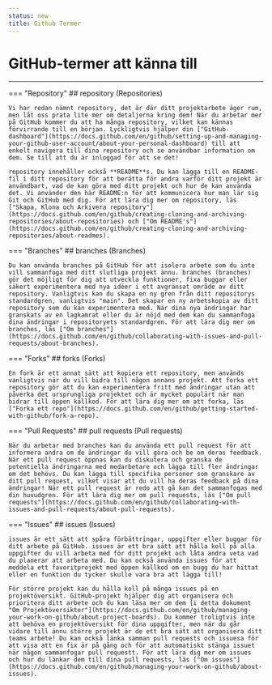 ```yaml
---
status: new
title: Github Termer
---
```


# GitHub-termer att känna till
---

=== "Repository"
    ## repository (Repositories)    

    Vi har redan nämnt repository, det är där ditt projektarbete äger rum, men låt oss prata lite mer om detaljerna kring dem! När du arbetar mer på GitHub kommer du att ha många repository, vilket kan kännas förvirrande till en början. Lyckligtvis hjälper din ["GitHub-dashboard"](https://docs.github.com/en/github/setting-up-and-managing-your-github-user-account/about-your-personal-dashboard) till att enkelt navigera till dina repository och se användbar information om dem. Se till att du är inloggad för att se det!

    repository innehåller också **README**s. Du kan lägga till en README-fil i ditt repository för att berätta för andra varför ditt projekt är användbart, vad de kan göra med ditt projekt och hur de kan använda det. Vi använder den här README:n för att kommunicera hur man lär sig Git och GitHub med dig. För att lära dig mer om repository, läs ["Skapa, Klona och Arkivera repository"](https://docs.github.com/en/github/creating-cloning-and-archiving-repositories/about-repositories) och ["Om README's"](https://docs.github.com/en/github/creating-cloning-and-archiving-repositories/about-readmes).

=== "Branches"
    ## branches (Branches)

    Du kan använda branches på GitHub för att isolera arbete som du inte vill sammanfoga med ditt slutliga projekt ännu. branches (branches) gör det möjligt för dig att utveckla funktioner, fixa buggar eller säkert experimentera med nya idéer i ett avgränsat område av ditt repository. Vanligtvis kan du skapa en ny gren från ditt repositorys standardgren, vanligtvis "main". Det skapar en ny arbetskopia av ditt repository som du kan experimentera med. När dina nya ändringar har granskats av en lagkamrat eller du är nöjd med dem kan du sammanfoga dina ändringar i repositoryets standardgren. För att lära dig mer om branches, läs ["Om branches"](https://docs.github.com/en/github/collaborating-with-issues-and-pull-requests/about-branches).

=== "Forks"
    ## forks (Forks)

    En fork är ett annat sätt att kopiera ett repository, men används vanligtvis när du vill bidra till någon annans projekt. Att forka ett repository gör att du kan experimentera fritt med ändringar utan att påverka det ursprungliga projektet och är mycket populärt när man bidrar till öppen källkod. För att lära dig mer om att forka, läs ["Forka ett repo"](https://docs.github.com/en/github/getting-started-with-github/fork-a-repo).

=== "Pull Requests"
    ## pull requests (Pull requests)

    När du arbetar med branches kan du använda ett pull request för att informera andra om de ändringar du vill göra och be om deras feedback. När ett pull request öppnas kan du diskutera och granska de potentiella ändringarna med medarbetare och lägga till fler ändringar om det behövs. Du kan lägga till specifika personer som granskare av ditt pull request, vilket visar att du vill ha deras feedback på dina ändringar! När ett pull request är redo att gå kan det sammanfogas med din huvudgren. För att lära dig mer om pull requests, läs ["Om pull requests"](https://docs.github.com/en/github/collaborating-with-issues-and-pull-requests/about-pull-requests).

=== "Issues"
    ## issues (Issues)

    issues är ett sätt att spåra förbättringar, uppgifter eller buggar för ditt arbete på GitHub. issues är ett bra sätt att hålla koll på alla uppgifter du vill arbeta med för ditt projekt och låta andra veta vad du planerar att arbeta med. Du kan också använda issues för att meddela ett favoritprojekt med öppen källkod om en bugg du har hittat eller en funktion du tycker skulle vara bra att lägga till!

    För större projekt kan du hålla koll på många issues på en projektöversikt. GitHub-projekt hjälper dig att organisera och prioritera ditt arbete och du kan läsa mer om dem [i detta dokument "Om Projektöversikter"](https://docs.github.com/en/github/managing-your-work-on-github/about-project-boards). Du kommer troligtvis inte att behöva en projektöversikt för dina uppgifter, men när du går vidare till ännu större projekt är de ett bra sätt att organisera ditt teams arbete! Du kan också länka samman pull requests och issuesa för att visa att en fix är på gång och för att automatiskt stänga issuet när någon sammanfogar pull requestt. För att lära dig mer om issues och hur du länkar dem till dina pull requests, läs ["Om issues"](https://docs.github.com/en/github/managing-your-work-on-github/about-issues).